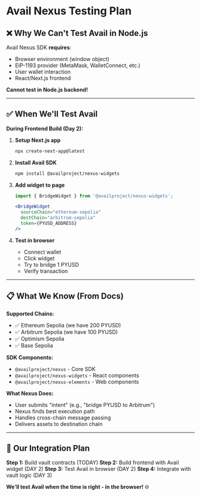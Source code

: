 # Avail Nexus Testing Plan

## ❌ Why We Can't Test Avail in Node.js

Avail Nexus SDK **requires**:
- Browser environment (window object)
- EIP-1193 provider (MetaMask, WalletConnect, etc.)
- User wallet interaction
- React/Next.js frontend

**Cannot test in Node.js backend!**

---

## ✅ When We'll Test Avail

**During Frontend Build (Day 2):**

1. **Setup Next.js app**
   ```bash
   npx create-next-app@latest
   ```

2. **Install Avail SDK**
   ```bash
   npm install @availproject/nexus-widgets
   ```

3. **Add widget to page**
   ```jsx
   import { BridgeWidget } from '@availproject/nexus-widgets';
   
   <BridgeWidget
     sourceChain="ethereum-sepolia"
     destChain="arbitrum-sepolia"
     token={PYUSD_ADDRESS}
   />
   ```

4. **Test in browser**
   - Connect wallet
   - Click widget
   - Try to bridge 1 PYUSD
   - Verify transaction

---

## 📋 What We Know (From Docs)

**Supported Chains:**
- ✅ Ethereum Sepolia (we have 200 PYUSD)
- ✅ Arbitrum Sepolia (we have 100 PYUSD)
- ✅ Optimism Sepolia
- ✅ Base Sepolia

**SDK Components:**
- `@availproject/nexus` - Core SDK
- `@availproject/nexus-widgets` - React components
- `@availproject/nexus-elements` - Web components

**What Nexus Does:**
- User submits "intent" (e.g., "bridge PYUSD to Arbitrum")
- Nexus finds best execution path
- Handles cross-chain message passing
- Delivers assets to destination chain

---

## 🎯 Our Integration Plan

**Step 1:** Build vault contracts (TODAY)
**Step 2:** Build frontend with Avail widget (DAY 2)
**Step 3:** Test Avail in browser (DAY 2)
**Step 4:** Integrate with vault logic (DAY 3)

**We'll test Avail when the time is right - in the browser!** 🌐

